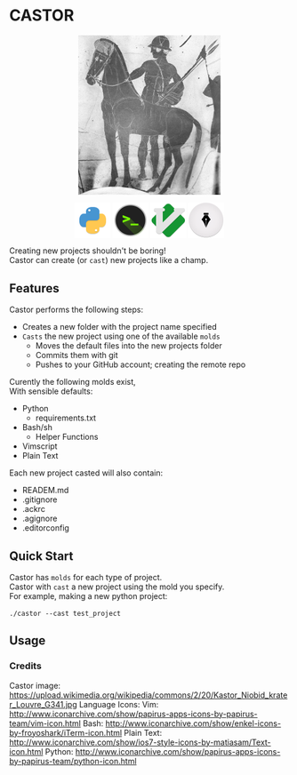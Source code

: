# CASTOR
<p align="center">
    <img src="https://github.com/thetomcraig/CASTOR/blob/master/images/castor.jpg" width="256" align="middle">
</p>  
<p align="center">
    <img src="https://github.com/thetomcraig/CASTOR/blob/master/images/python.png" width="64" align="middle">
    <img src="https://github.com/thetomcraig/CASTOR/blob/master/images/bash.png" width="64" align="middle">
    <img src="https://github.com/thetomcraig/CASTOR/blob/master/images/vim.png" width="64" align="middle">
    <img src="https://github.com/thetomcraig/CASTOR/blob/master/images/plain_text.png" width="64" align="middle">
</p>  

Creating new projects shouldn't be boring!  
Castor can create (or `cast`) new projects like a champ.  

## Features
Castor performs the following steps:  
  * Creates a new folder with the project name specified
  * `Casts` the new project using one of the available `molds`
    * Moves the default files into the new projects folder
    * Commits them with git
    * Pushes to your GitHub account; creating the remote repo

Curently the following molds exist,  
With sensible defaults:  
  * Python
    * requirements.txt
  * Bash/sh
    * Helper Functions
  * Vimscript
  * Plain Text

Each new project casted will also contain:  
  * READEM.md
  * .gitignore
  * .ackrc
  * .agignore
  * .editorconfig

## Quick Start
Castor has `molds` for each type of project.  
Castor with `cast` a new project using the mold you specify.  
For example, making a new python project:  
```
./castor --cast test_project
```

## Usage


### Credits
Castor image: https://upload.wikimedia.org/wikipedia/commons/2/20/Kastor_Niobid_krater_Louvre_G341.jpg
Language Icons:
  Vim: http://www.iconarchive.com/show/papirus-apps-icons-by-papirus-team/vim-icon.html
  Bash: http://www.iconarchive.com/show/enkel-icons-by-froyoshark/iTerm-icon.html
  Plain Text: http://www.iconarchive.com/show/ios7-style-icons-by-matiasam/Text-icon.html
  Python: http://www.iconarchive.com/show/papirus-apps-icons-by-papirus-team/python-icon.html
